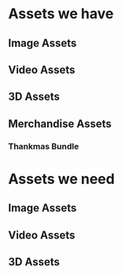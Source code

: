 # Assets we have
## Image Assets
## Video Assets
## 3D Assets
## Merchandise Assets
### Thankmas Bundle

# Assets we need
## Image Assets
## Video Assets
## 3D Assets
